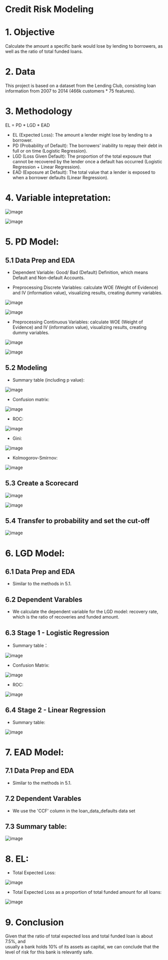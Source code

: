 # Credit Risk Modeling

# 1. Objective

Calculate the amount a specific bank would lose by lending to borrowers, as well as the ratio of total funded loans.

# 2. Data

This project is based on a dataset from the Lending Club, consisting loan information from 2007 to 2014 (466k customers * 75 features).

# 3. Methodology

EL = PD * LGD * EAD

* EL (Expected Loss): The amount a lender might lose by lending to a borrower.
* PD (Probability of Default): The borrowers' inability to repay their debt in full or on time (Logistic Regression).
* LGD (Loss Given Default): The proportion of the total exposure that cannot be recovered by the lender once a default has occurred (Logistic Regression + Linear Regression).
* EAD (Exposure at Default): The total value that a lender is exposed to when a borrower defaults (Linear Regression).

# 4. Variable intepretation:

![image](https://user-images.githubusercontent.com/64850893/142494442-c3d93b5a-90d6-4a7b-a187-aaac1975296d.png)

![image](https://user-images.githubusercontent.com/64850893/142494551-9060105e-60a6-46bc-84ab-1ac4f3b8ebcc.png)

# 5. PD Model:

## 5.1 Data Prep and EDA

* Dependent Variable: Good/ Bad (Default) Definition, which means Default and Non-default Accounts.

* Preprocessing Discrete Variables: calculate WOE (Weight of Evidence) and IV (information value), visualizing results, creating dummy variables.

![image](https://user-images.githubusercontent.com/64850893/142495873-5ab7915a-eb40-4847-9e40-4ba62b0df061.png)

![image](https://user-images.githubusercontent.com/64850893/142496153-e5d450a2-08b8-4fb6-bccd-212e6ff535cf.png)

* Preprocessing Continuous Variables: calculate WOE (Weight of Evidence) and IV (information value), visualizing results, creating dummy variables.

![image](https://user-images.githubusercontent.com/64850893/142496280-b095c837-5ea2-49db-80fe-03194ea152b2.png)

![image](https://user-images.githubusercontent.com/64850893/142496396-1621fbd9-054b-4e02-8766-72a623f00517.png)


## 5.2 Modeling

* Summary table (including p value):

![image](https://user-images.githubusercontent.com/64850893/142500952-42411970-f46c-4abf-a2ec-b522983962a3.png)

* Confusion matrix:

![image](https://user-images.githubusercontent.com/64850893/142500841-4f10af6b-6b01-4842-a7c2-0e60fc7e4f86.png)

* ROC:

![image](https://user-images.githubusercontent.com/64850893/142500749-8210811d-43b0-44c6-8023-4948185b04d6.png)

* Gini:

![image](https://user-images.githubusercontent.com/64850893/142501294-c0cf9d73-03af-40f0-a730-5a4b3441ace0.png)

* Kolmogorov-Smirnov:

![image](https://user-images.githubusercontent.com/64850893/142501341-7d7e1e88-4f52-4474-8dc0-7eeb243878c0.png)

## 5.3 Create a Scorecard

![image](https://user-images.githubusercontent.com/64850893/142501818-37edb173-841f-42b5-bd8d-ff2af5cb093a.png)

![image](https://user-images.githubusercontent.com/64850893/142502352-82e04222-f890-408e-8980-3941b85e2833.png)

## 5.4 Transfer to probability and set the cut-off

![image](https://user-images.githubusercontent.com/64850893/142502545-caf155ac-7d19-4cd6-8ce5-c2fe84990f15.png)

# 6. LGD Model:

## 6.1 Data Prep and EDA

* Similar to the methods in 5.1.

## 6.2 Dependent Varables

* We calculate the dependent variable for the LGD model: recovery rate, which is the ratio of recoveries and funded amount.

## 6.3 Stage 1 - Logistic Regression 

* Summary table：

![image](https://user-images.githubusercontent.com/64850893/142503184-f62bc3b7-e970-490a-9325-6485c1bc2a85.png)

* Confusion Matrix:

![image](https://user-images.githubusercontent.com/64850893/142503593-2bd6013e-f662-41c5-9147-e3c52efa7785.png)

* ROC:

![image](https://user-images.githubusercontent.com/64850893/142503766-64f7b814-8f25-449f-9b86-47802119509f.png)

## 6.4 Stage 2 - Linear Regression

* Summary table:

![image](https://user-images.githubusercontent.com/64850893/142503924-f90d371b-e143-4e00-9d7c-bb73868ba18e.png)

# 7. EAD Model:

## 7.1 Data Prep and EDA

* Similar to the methods in 5.1.

## 7.2 Dependent Varables

* We use the 'CCF' column in the loan_data_defaults data set

## 7.3 Summary table:

![image](https://user-images.githubusercontent.com/64850893/142504336-7f967c73-173f-445e-84fd-b0219cd96a6f.png)


# 8. EL:

* Total Expected Loss:

![image](https://user-images.githubusercontent.com/64850893/142507662-ae2289dd-2ea3-4884-945a-b9acb1c59360.png)

* Total Expected Loss as a proportion of total funded amount for all loans:

![image](https://user-images.githubusercontent.com/64850893/142507782-c918d3e9-dcad-4b1f-803b-a5bb42b148e9.png)


# 9. Conclusion

Given that the ratio of total expected loss and total funded loan is about 7.5%, and  
usually a bank holds 10% of its assets as capital, we can conclude that the level of risk for this bank is relevantly safe.
